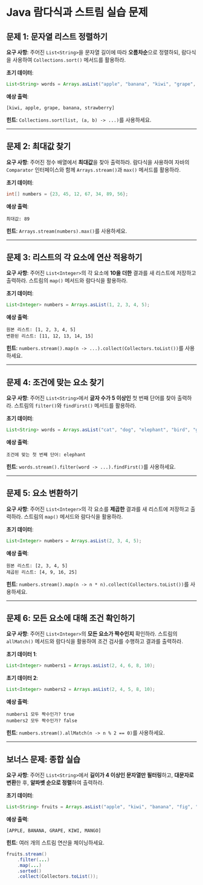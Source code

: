 # Java 람다식과 스트림 실습 문제

## 문제 1: 문자열 리스트 정렬하기

**요구 사항**: 주어진 `List<String>`을 문자열 길이에 따라 **오름차순**으로 정렬하되, 람다식을 사용하여 `Collections.sort()` 메서드를 활용하라.

**초기 데이터**:

```java
List<String> words = Arrays.asList("apple", "banana", "kiwi", "grape", "strawberry");
```

**예상 출력**:

```
[kiwi, apple, grape, banana, strawberry]
```

**힌트**: `Collections.sort(list, (a, b) -> ...)`를 사용하세요.

---

## 문제 2: 최대값 찾기

**요구 사항**: 주어진 정수 배열에서 **최대값**을 찾아 출력하라. 람다식을 사용하여 자바의 `Comparator` 인터페이스와 함께 `Arrays.stream()`과 `max()` 메서드를 활용하라.

**초기 데이터**:

```java
int[] numbers = {23, 45, 12, 67, 34, 89, 56};
```

**예상 출력**:

```
최대값: 89
```

**힌트**: `Arrays.stream(numbers).max()`를 사용하세요.

---

## 문제 3: 리스트의 각 요소에 연산 적용하기

**요구 사항**: 주어진 `List<Integer>`의 각 요소에 **10을 더한** 결과를 새 리스트에 저장하고 출력하라. 스트림의 `map()` 메서드와 람다식을 활용하라.

**초기 데이터**:

```java
List<Integer> numbers = Arrays.asList(1, 2, 3, 4, 5);
```

**예상 출력**:

```
원본 리스트: [1, 2, 3, 4, 5]
변환된 리스트: [11, 12, 13, 14, 15]
```

**힌트**: `numbers.stream().map(n -> ...).collect(Collectors.toList())`를 사용하세요.

---

## 문제 4: 조건에 맞는 요소 찾기

**요구 사항**: 주어진 `List<String>`에서 **글자 수가 5 이상인** 첫 번째 단어를 찾아 출력하라. 스트림의 `filter()`와 `findFirst()` 메서드를 활용하라.

**초기 데이터**:

```java
List<String> words = Arrays.asList("cat", "dog", "elephant", "bird", "giraffe");
```

**예상 출력**:

```
조건에 맞는 첫 번째 단어: elephant
```

**힌트**: `words.stream().filter(word -> ...).findFirst()`를 사용하세요.

---

## 문제 5: 요소 변환하기

**요구 사항**: 주어진 `List<Integer>`의 각 요소를 **제곱한** 결과를 새 리스트에 저장하고 출력하라. 스트림의 `map()` 메서드와 람다식을 활용하라.

**초기 데이터**:

```java
List<Integer> numbers = Arrays.asList(2, 3, 4, 5);
```

**예상 출력**:

```
원본 리스트: [2, 3, 4, 5]
제곱된 리스트: [4, 9, 16, 25]
```

**힌트**: `numbers.stream().map(n -> n * n).collect(Collectors.toList())`를 사용하세요.

---

## 문제 6: 모든 요소에 대해 조건 확인하기

**요구 사항**: 주어진 `List<Integer>`의 **모든 요소가 짝수인지** 확인하라. 스트림의 `allMatch()` 메서드와 람다식을 활용하여 조건 검사를 수행하고 결과를 출력하라.

**초기 데이터 1**:

```java
List<Integer> numbers1 = Arrays.asList(2, 4, 6, 8, 10);
```

**초기 데이터 2**:

```java
List<Integer> numbers2 = Arrays.asList(2, 4, 5, 8, 10);
```

**예상 출력**:

```
numbers1 모두 짝수인가? true
numbers2 모두 짝수인가? false
```

**힌트**: `numbers.stream().allMatch(n -> n % 2 == 0)`를 사용하세요.

---

## 보너스 문제: 종합 실습

**요구 사항**: 주어진 `List<String>`에서 **길이가 4 이상인 문자열만 필터링**하고, **대문자로 변환**한 후, **알파벳 순으로 정렬**하여 출력하라.

**초기 데이터**:

```java
List<String> fruits = Arrays.asList("apple", "kiwi", "banana", "fig", "grape", "mango");
```

**예상 출력**:

```
[APPLE, BANANA, GRAPE, KIWI, MANGO]
```

**힌트**: 여러 개의 스트림 연산을 체이닝하세요.

```java
fruits.stream()
    .filter(...)
    .map(...)
    .sorted()
    .collect(Collectors.toList());
```

```

```